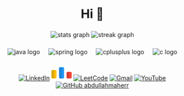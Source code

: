 <h1 align="center">Hi 👋</h1>

###

<div align="center">
  <img src="https://github-readme-stats.vercel.app/api?username=AbdullahC4J&hide_title=false&hide_rank=false&show_icons=true&include_all_commits=true&count_private=true&disable_animations=false&theme=github_dark&locale=en&hide_border=false" height="150" alt="stats graph"  />
  <img src="https://streak-stats.demolab.com?user=AbdullahC4J&locale=en&mode=daily&theme=github_dark&hide_border=false&border_radius=5" height="150" alt="streak graph"  />
</div>

###

<div align="center">
  <img src="https://skillicons.dev/icons?i=java" height="30" alt="java logo"  />
  <img width="12" />
  <img src="https://cdn.jsdelivr.net/gh/devicons/devicon/icons/spring/spring-original.svg" height="30" alt="spring logo"  />
  <img width="12" />
  <img src="https://skillicons.dev/icons?i=cpp" height="30" alt="cplusplus logo"  />
  <img width="12" />
  <img src="https://skillicons.dev/icons?i=c" height="30" alt="c logo"  />
</div>

###

<div align="center">
 <a href="https://www.linkedin.com/in/abdullahmaher-10a10m1010/"><img src="https://raw.githubusercontent.com/maurodesouza/profile-readme-generator/master/src/assets/icons/social/linkedin/default.svg" width="47" height="35" alt="LinkedIn" /></a>
  <a href="https://codeforces.com/profile/AbdullahC4J"><img src="https://github.com/Abanoub-Asaad/Abanoub-Asaad/blob/main/Images/codeforcesLogo.png" width="47" height="35" alt="Codeforces" /></a>
  <a href="https://leetcode.com/u/7haqcQFq4y/"><img src="https://upload.wikimedia.org/wikipedia/commons/1/19/LeetCode_logo_black.png" width="47" height="35" alt="LeetCode" /></a>
  <a href="mailto:abdullah.lvxt@gmail.com"><img src="https://raw.githubusercontent.com/maurodesouza/profile-readme-generator/master/src/assets/icons/social/gmail/default.svg" width="47" height="35" alt="Gmail" /></a>
  <a href="https://youtube.com/yourchannel"><img src="https://raw.githubusercontent.com/maurodesouza/profile-readme-generator/master/src/assets/icons/social/youtube/default.svg" width="47" height="35" alt="YouTube" /></a>
  <a href="https://github.com/abdullahmaherr"><img src="https://github.com/abdullahmaherr.png" width="43" height="30" alt="GitHub abdullahmaherr" /></a>
</div>

###